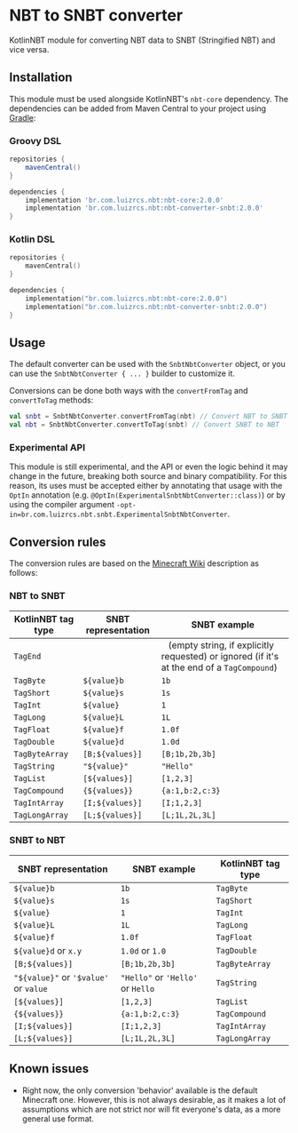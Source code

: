 # NBT to SNBT converter

KotlinNBT module for converting NBT data to SNBT (Stringified NBT) and vice versa.

## Installation

This module must be used alongside KotlinNBT's `nbt-core` dependency. The dependencies can be added from Maven Central
to your project using [Gradle](https://gradle.org/):

### Groovy DSL

```groovy
repositories {
    mavenCentral()
}

dependencies {
    implementation 'br.com.luizrcs.nbt:nbt-core:2.0.0'
    implementation 'br.com.luizrcs.nbt:nbt-converter-snbt:2.0.0'
}
```

### Kotlin DSL

```kotlin
repositories {
    mavenCentral()
}

dependencies {
    implementation("br.com.luizrcs.nbt:nbt-core:2.0.0")
    implementation("br.com.luizrcs.nbt:nbt-converter-snbt:2.0.0")
}
```

###                             

## Usage

The default converter can be used with the `SnbtNbtConverter` object, or you can use the `SnbtNbtConverter { ... }`
builder to customize it.

Conversions can be done both ways with the `convertFromTag` and `convertToTag` methods:

```kotlin
val snbt = SnbtNbtConverter.convertFromTag(nbt) // Convert NBT to SNBT
val nbt = SnbtNbtConverter.convertToTag(snbt) // Convert SNBT to NBT
```

### Experimental API

This module is still experimental, and the API or even the logic behind it may change in the future, breaking both
source and binary compatibility. For this reason, its uses must be accepted either by annotating that usage with the
`OptIn` annotation (e.g. `@OptIn(ExperimentalSnbtNbtConverter::class)`) or by using the compiler
argument `-opt-in=br.com.luizrcs.nbt.snbt.ExperimentalSnbtNbtConverter`.

## Conversion rules

The conversion rules are based on the [Minecraft Wiki][Minecraft Wiki] description as follows:

### NBT to SNBT

| KotlinNBT tag type | SNBT representation | SNBT example                                                                                   |
|--------------------|---------------------|------------------------------------------------------------------------------------------------|
| `TagEnd`           | ` `                 | ` ` (empty string, if explicitly requested) or ignored (if it's at the end of a `TagCompound`) |
| `TagByte`          | `${value}b`         | `1b`                                                                                           |
| `TagShort`         | `${value}s`         | `1s`                                                                                           |
| `TagInt`           | `${value}`          | `1`                                                                                            |
| `TagLong`          | `${value}L`         | `1L`                                                                                           |
| `TagFloat`         | `${value}f`         | `1.0f`                                                                                         |
| `TagDouble`        | `${value}d`         | `1.0d`                                                                                         |
| `TagByteArray`     | `[B;${values}]`     | `[B;1b,2b,3b]`                                                                                 |
| `TagString`        | `"${value}"`        | `"Hello"`                                                                                      |
| `TagList`          | `[${values}]`       | `[1,2,3]`                                                                                      |
| `TagCompound`      | `{${values}}`       | `{a:1,b:2,c:3}`                                                                                |
| `TagIntArray`      | `[I;${values}]`     | `[I;1,2,3]`                                                                                    |
| `TagLongArray`     | `[L;${values}]`     | `[L;1L,2L,3L]`                                                                                 |

### SNBT to NBT

| SNBT representation                   | SNBT example                      | KotlinNBT tag type |
|---------------------------------------|-----------------------------------|--------------------|
| `${value}b`                           | `1b`                              | `TagByte`          |
| `${value}s`                           | `1s`                              | `TagShort`         |
| `${value}`                            | `1`                               | `TagInt`           |
| `${value}L`                           | `1L`                              | `TagLong`          |
| `${value}f`                           | `1.0f`                            | `TagFloat`         |
| `${value}d` or `x.y`                  | `1.0d` or `1.0`                   | `TagDouble`        |
| `[B;${values}]`                       | `[B;1b,2b,3b]`                    | `TagByteArray`     |
| `"${value}"` or `'$value'` or `value` | `"Hello"` or `'Hello'` or `Hello` | `TagString`        |
| `[${values}]`                         | `[1,2,3]`                         | `TagList`          |
| `{${values}}`                         | `{a:1,b:2,c:3}`                   | `TagCompound`      |
| `[I;${values}]`                       | `[I;1,2,3]`                       | `TagIntArray`      |
| `[L;${values}]`                       | `[L;1L,2L,3L]`                    | `TagLongArray`     |

## Known issues

- Right now, the only conversion 'behavior' available is the default Minecraft one. However, this is not always
  desirable, as it makes a lot of assumptions which are not strict nor will fit everyone's data, as a more general use
  format.

[Minecraft Wiki]: https://minecraft.fandom.com/wiki/NBT_format#SNBT_format